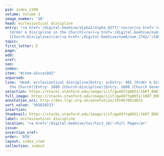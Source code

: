 ```yaml
---
pid: index_1200
volume: Volume 3
image_number: '18'
head: ecclesiastical discipline
entry: "<a href='/digital-beehive/alpha2/alpha_0277/'>a</a>|<a href='/digital-beehive/num2/num_0493/'>402
  [Order & Discipline in the Church]</a>|<a href='/digital-beehive/num7/num_2409/'>1600
  [Church-Discipline]</a>|<a href='/digital-beehive/num8/num_2742/'>1808 [Church Governmt]</a>"
topic:
first_letter: E
page:
add:
xref:
see:
index:
item: "#item-a5ccacb02"
unparsed:
line: 'Head: ecclesiastical discipline|Entry: a|Entry: 402 [Order & Discipline in
  the Church]|Entry: 1600 [Church-Discipline]|Entry: 1808 [Church Governmt]|#item-a5ccacb02'
selection: https://stacks.stanford.edu/image/iiif/gw497tq8651/1607_0961/1166,213,682,192/full/0/default.jpg
full_image: https://stacks.stanford.edu/image/iiif/gw497tq8651/1607_0961/full/full/0/default.jpg
annotation_uri: http://dev.llgc.org.uk/annotation/1559670014613
sort_value: '301820213'
insertion:
thumbnail: https://stacks.stanford.edu/image/iiif/gw497tq8651/1607_0961/1166,213,682,192/150,/0/default.jpg
label: ecclesiastical discipline
location: "<a href='/digital-beehive/toc/toc3_18/'>Full Page</a>"
issue:
insertion_xref:
order: '019'
layout: index_item
collection: index2
---
```

